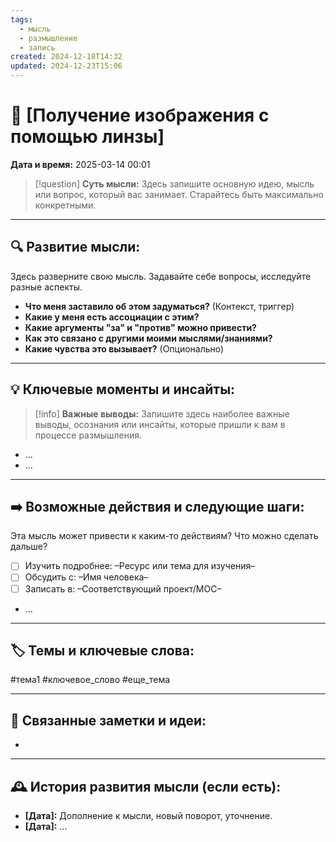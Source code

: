 ```yaml
---
tags:
  - мысль
  - размышление
  - запись
created: 2024-12-18T14:32
updated: 2024-12-23T15:06
---
```


# 💭  [Получение изображения с помощью линзы]

**Дата и время:** 2025-03-14 00:01

> [!question] **Суть мысли:**
> Здесь запишите основную идею, мысль или вопрос, который вас занимает. Старайтесь быть максимально конкретными.

---

## 🔍 Развитие мысли:

Здесь разверните свою мысль. Задавайте себе вопросы, исследуйте разные аспекты.

* **Что меня заставило об этом задуматься?** (Контекст, триггер)
* **Какие у меня есть ассоциации с этим?**
* **Какие аргументы "за" и "против" можно привести?**
* **Как это связано с другими моими мыслями/знаниями?** 
* **Какие чувства это вызывает?** (Опционально)

---

## 💡 Ключевые моменты и инсайты:

> [!info] **Важные выводы:**
> Запишите здесь наиболее важные выводы, осознания или инсайты, которые пришли к вам в процессе размышления.

- ...
- ...

---

## ➡️ Возможные действия и следующие шаги:

Эта мысль может привести к каким-то действиям? Что можно сделать дальше?

- [ ] Изучить подробнее: –Ресурс или тема для изучения–
- [ ] Обсудить с: –Имя человека–
- [ ] Записать в: –Соответствующий проект/MOC–
- ...

---

## 🏷️ Темы и ключевые слова:

#тема1 #ключевое_слово #еще_тема

---

## 🔄 Связанные заметки и идеи:

- 

---

## 🕰️ История развития мысли (если есть):

* **[Дата]:**  Дополнение к мысли, новый поворот, уточнение.
* **[Дата]:**  ...